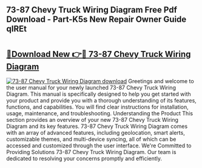 ## 73-87 Chevy Truck Wiring Diagram Free Pdf Download - Part-K5s New Repair Owner Guide qIREt

# <h2><a href="http://dfie0v.blite.top/?on=73-87+Chevy+Truck+Wiring+Diagram">🔗Download New 👉🔴 73-87 Chevy Truck Wiring Diagram</a></h2>

[![73-87 Chevy Truck Wiring Diagram download](https://i.imgur.com/lujVjoI.png)](http://dfie0v.blite.top/?on=73-87+Chevy+Truck+Wiring+Diagram)
Greetings and welcome to the user manual for your newly launched 73-87 Chevy Truck Wiring Diagram. This manual is specifically designed to help you get started with your product and provide you with a thorough understanding of its features, functions, and capabilities. You will find clear instructions for installation, usage, maintenance, and troubleshooting. Understanding the Product This section provides an overview of your new 73-87 Chevy Truck Wiring Diagram and its key features. 73-87 Chevy Truck Wiring Diagram comes with an array of advanced features, including geolocation, smart alerts, customizable themes, and multi-device syncing, all of which can be accessed and customized through the user interface. We're Committed to Providing Solutions 73-87 Chevy Truck Wiring Diagram. Our team is dedicated to resolving your concerns promptly and efficiently.
